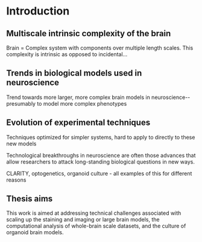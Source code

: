 # Introduction

## Multiscale intrinsic complexity of the brain

Brain = Complex system with components over multiple length scales.
This complexity is intrinsic as opposed to incidental...

## Trends in biological models used in neuroscience

Trend towards more larger, more complex brain models in neuroscience--presumably
to model more complex phenotypes

## Evolution of experimental techniques

Techniques optimized for simpler systems, hard to apply to directly to these new
models

Technological breakthroughs in neuroscience are often those advances that allow
researchers to attack long-standing biological questions in new ways.

CLARITY, optogenetics, organoid culture - all examples of this for different
reasons

## Thesis aims

This work is aimed at addressing technical challenges associated with scaling up
the staining and imaging or large brain models, the computational analysis of
whole-brain scale datasets, and the culture of organoid brain models.
